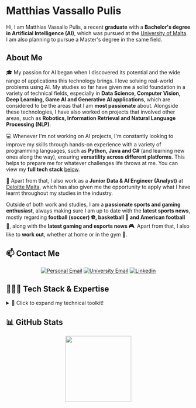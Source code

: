 # Matthias Vassallo Pulis

<p>Hi, I am Matthias Vassallo Pulis, a recent <b>graduate</b> with a <b>Bachelor's degree in Artificial Intelligence (AI)</b>, which was pursued at the <a href="https://www.um.edu.mt/" target="_blank">University of Malta</a>. I am also planning to pursue a Master's degree in the same field.</p>

## About Me
<p>🎓 My passion for AI began when I discovered its potential and the wide range of applications this technology brings.  I love solving real-world problems using AI. My studies so far have given me a solid foundation in a variety of technical fields, especially in <b>Data Science, Computer Vision, Deep Learning, Game AI and Generative AI applications</b>, which are considered to be the areas that I am <b>most passionate</b> about. Alongside these technologies, I have also worked on projects that involved other areas, such as <b>Robotics, Information Retrieval and Natural Language Processing (NLP)</b>.</p>

<p>💻 Whenever I'm not working on AI projects, I'm constantly looking to improve my skills through hands-on experience with a variety of programming languages, such as <b>Python, Java and C#</b> (and learning new ones along the way), ensuring <b>versatility across different platforms</b>. This helps to prepare me for whatever challenges life throws at me. You can view my <b>full tech stack</b> <a href="#-tech-stack--expertise">below</a>.</p>

<p>💼 Apart from that, I also work as a <b>Junior Data & AI Engineer (Analyst)</b> at <a href="https://www.deloitte.com/mt/en.html" target="_blank">Deloitte Malta</a>, which has also given me the opportunity to apply what I have learnt throughout my studies in the industry.</p>

<p>Outside of both work and studies, I am a <b>passionate sports and gaming enthusiast</b>, always making sure I am up to date with the <b>latest sports news</b>, mostly regarding <b>football (soccer) ⚽, basketball 🏀 and American football 🏈</b>, along with the <b>latest gaming and esports news 🎮</b>. Apart from that, I also like to <b>work out</b>, whether at home or in the gym 💪.</p>

## 📫 Contact Me

<div align="center">
    
[![Personal Email](https://img.shields.io/badge/Personal%20Email-mvassallopulis@gmail.com-red?style=for-the-badge&logo=gmail&logoColor=white)](mailto:mvassallopulis@gmail.com)
[![University Email](https://img.shields.io/badge/University%20Email-matthias.vassallo%E2%80%93pulis.22@um.edu.mt-darkred?style=for-the-badge&logo=gmail&logoColor=white)](mailto:matthias.vassallo-pulis.22@um.edu.mt)
[![Linkedin](https://custom-icon-badges.demolab.com/badge/LinkedIn-0A66C2?style=for-the-badge&logo=linkedin-white&logoColor=fff)](https://www.linkedin.com/in/matthias-vassallo-pulis-69b9a6285/)

</div>

## 🧑🏻‍💻 Tech Stack & Expertise  

<details>
<summary>🔧 Click to expand my technical toolkit!</summary>
    
### Programming Languages
![Python](https://img.shields.io/badge/Python-3776AB?style=for-the-badge&logo=python&logoColor=white)
![Java](https://custom-icon-badges.demolab.com/badge/Java-007396?style=for-the-badge&logo=java&logoColor=white)
![JavaScript](https://img.shields.io/badge/JavaScript-F7DF1E?style=for-the-badge&logo=javascript&logoColor=white)
![C](https://img.shields.io/badge/C-00599C?style=for-the-badge&logo=c&logoColor=white)
![C++](https://img.shields.io/badge/C++-00599C?style=for-the-badge&logo=cplusplus&logoColor=white)
![C#](https://custom-icon-badges.demolab.com/badge/C%23-239120?style=for-the-badge&logo=cshrp&logoColor=white)
![R](https://img.shields.io/badge/R-276DC3?style=for-the-badge&logo=r&logoColor=white)
![Prolog](https://custom-icon-badges.demolab.com/badge/Prolog-8B0000?style=for-the-badge&logo=prolog&logoColor=white)
![PHP](https://img.shields.io/badge/PHP-777BB4?style=for-the-badge&logo=php&logoColor=white)
![SQL](https://img.shields.io/badge/SQL-CC2927?style=for-the-badge&logo=sqlite&logoColor=white)
![Golang](https://img.shields.io/badge/Golang-0080FF?style=for-the-badge&logo=go&logoColor=white)
![Rust](https://img.shields.io/badge/Rust-FF4500?style=for-the-badge&logo=rust&logoColor=white)

### Web Technologies & Frameworks
![HTML5](https://img.shields.io/badge/HTML5-E34F26?style=for-the-badge&logo=html5&logoColor=white)
![CSS3](https://img.shields.io/badge/CSS-1572B6?style=for-the-badge&logo=css3&logoColor=white)
![jQuery](https://img.shields.io/badge/jQuery-0769AD?style=for-the-badge&logo=jquery&logoColor=white)
![React](https://img.shields.io/badge/React-61DAFB?style=for-the-badge&logo=react&logoColor=black)
![Vite](https://img.shields.io/badge/Vite-646CFF?style=for-the-badge&logo=vite&logoColor=white)
![Flask](https://img.shields.io/badge/Flask-00CCCC?style=for-the-badge&logo=flask&logoColor=white)
![FastAPI](https://img.shields.io/badge/FastAPI-009485.svg?style=for-the-badge&logo=fastapi&logoColor=white)
![Streamlit](https://img.shields.io/badge/-Streamlit-FF4B4B?style=for-the-badge&logo=streamlit&logoColor=white)

### Databases
![MySQL](https://img.shields.io/badge/MySQL-4479A1?style=for-the-badge&logo=mysql&logoColor=white)
![PostgreSQL](https://img.shields.io/badge/PostgreSQL-4169E1?style=for-the-badge&logo=postgresql&logoColor=white)
![Microsoft SQL Server](https://custom-icon-badges.demolab.com/badge/Microsoft%20SQL%20Server-CC2927?style=for-the-badge&logo=mssqlserver-white&logoColor=white)

### AI, ML & Data Science

- #### Packages/Libraries
![TensorFlow](https://img.shields.io/badge/TensorFlow-FF6F00?style=for-the-badge&logo=tensorflow&logoColor=white)
![PyTorch](https://img.shields.io/badge/PyTorch-EE4C2C?style=for-the-badge&logo=pytorch&logoColor=white)
![OpenCV](https://img.shields.io/badge/OpenCV-27338e?style=for-the-badge&logo=opencv&logoColor=white)
![PIL](https://custom-icon-badges.demolab.com/badge/PIL-FFB266?style=for-the-badge&logo=pillow&logoColor=white)
![SpaCy](https://img.shields.io/badge/spaCy-09A3D5?style=for-the-badge&logo=spacy&logoColor=white)
![NLTK](https://img.shields.io/badge/NLTK-154f3c?style=for-the-badge&logo=python&logoColor=white)
![Scikit-Learn](https://img.shields.io/badge/scikit--learn-F7931E?style=for-the-badge&logo=scikit-learn&logoColor=white)
![Keras](https://img.shields.io/badge/Keras-D00000?style=for-the-badge&logo=keras&logoColor=white)
![Roboflow](https://img.shields.io/badge/Roboflow-8A2BE2?style=for-the-badge&logo=roboflow&logoColor=white)
![Hugging Face](https://img.shields.io/badge/Hugging%20Face-FFD21F?style=for-the-badge&logo=huggingface&logoColor=white)
![Ollama](https://img.shields.io/badge/Ollama-000?logo=ollama&logoColor=fff&style=for-the-badge)
![LangChain](https://img.shields.io/badge/LangChain-006666?logo=langchain&logoColor=fff&style=for-the-badge)
![Pandas](https://img.shields.io/badge/Pandas-2C2D72?style=for-the-badge&logo=pandas&logoColor=white)
![NumPy](https://img.shields.io/badge/NumPy-013243?style=for-the-badge&logo=numpy&logoColor=white)
![Matplotlib](https://custom-icon-badges.demolab.com/badge/Matplotlib-71D291?style=for-the-badge&logo=matplotlib&logoColor=white)
![Seaborn](https://custom-icon-badges.demolab.com/badge/Seaborn-99CCFF?style=for-the-badge&logo=seaborn&logoColor=white)
![Jupyter](https://img.shields.io/badge/Jupyter-F37626?style=for-the-badge&logo=jupyter&logoColor=white)
<!--![Ollama](https://custom-icon-badges.demolab.com/badge/Ollama-000000?style=for-the-badge&logo=ollama&logoColor=white)-->
<!--![LangChain](https://custom-icon-badges.demolab.com/badge/LangChain-006666?style=for-the-badge&logo=langchain&logoColor=white)-->

- #### Platforms
![Microsoft Azure](https://custom-icon-badges.demolab.com/badge/Microsoft%20Azure-0089D6?style=for-the-badge&logo=msazure&logoColor=white)
![Databricks](https://img.shields.io/badge/Databricks-FF3621?style=for-the-badge&logo=databricks&logoColor=fff)
![Google Colab](https://img.shields.io/badge/Google%20Colab-F9AB00?style=for-the-badge&logo=googlecolab&logoColor=fff)
![Power BI](https://custom-icon-badges.demolab.com/badge/Power%20BI-F1C912?style=for-the-badge&logo=power-bi&logoColor=fff)

- #### Other Noteworthy Technologies
![ETL](https://custom-icon-badges.demolab.com/badge/ETL-9370DB?style=for-the-badge&logo=etl-logo&logoColor=fff)

### Game Development
![Unity](https://img.shields.io/badge/Unity-%23000000.svg?style=for-the-badge&logo=unity&logoColor=white)
![Godot](https://img.shields.io/badge/Godot-478CBF?style=for-the-badge&logo=godotengine&logoColor=fff)

### Version Control & Collaboration
![Git](https://img.shields.io/badge/Git-F05032?style=for-the-badge&logo=git&logoColor=white)
![GitHub](https://img.shields.io/badge/GitHub-181717?style=for-the-badge&logo=github&logoColor=white)
![GitLab](https://img.shields.io/badge/GitLab-FC6D26?style=for-the-badge&logo=gitlab&logoColor=white)

### Design, Visualisation & Video Editing
![Adobe Photoshop](https://custom-icon-badges.demolab.com/badge/Adobe%20Photoshop-0A66C2?style=for-the-badge&logo=photoshop&logoColor=white)
![Gimp](https://img.shields.io/badge/Gimp-5C5543?style=for-the-badge&logo=gimp&logoColor=white)
![Filmora](https://img.shields.io/badge/Filmora-0A66C2?style=for-the-badge&logo=wondersharefilmora&logoColor=fff)
<!--![Filmora](https://custom-icon-badges.demolab.com/badge/Filmora-0A66C2?style=for-the-badge&logo=wondershare&logoColor=white)-->

### Documentation
![Markdown](https://img.shields.io/badge/Markdown-%23000000.svg?style=for-the-badge&logo=markdown&logoColor=white)
![LaTeX](https://img.shields.io/badge/LaTeX-47A141?style=for-the-badge&logo=latex&logoColor=white)
![Microsoft Word](https://custom-icon-badges.demolab.com/badge/Microsoft%20Word-0089D6?style=for-the-badge&logo=msword&logoColor=white)
![Google Docs](https://img.shields.io/badge/Google%20Docs-4285F4?style=for-the-badge&logo=googledocs&logoColor=fff)
![Google Slides](https://img.shields.io/badge/Google%20Slides-FBBC04?style=for-the-badge&logo=googleslides&logoColor=fff)

<!--
- **Programming:** Python, Java, JavaScript, C/C++, C#, etc.  
- **AI/ML:** Deep Learning, Computer Vision, Information Retrieval, NLP, Generative AI, Game AI
- **Data Science:** Data Analysis, Named Entity Recognition (NER), SQL Server, PostgreSQL 
- **Web Tools:** Flask, HTML/CSS, React, FastAPI, Streamlit  
- **Tools & Libraries:** OpenCV, TensorFlow, PyTorch, NLTK, Spacy, Sckit-Learn, Pandas, Numpy, Matplotlib  
-->
</details>

## 📊 GitHub Stats  
<p align="center">
  <a href="https://github.com/Matthias-VP-UoM">
    <img src="https://github-readme-stats.vercel.app/api/top-langs/?username=Matthias-VP-UoM&layout=compact&theme=vue-dark" height="180">
  </a>
</p>

<!--
**Matthias-VP-UoM/Matthias-VP-UoM** is a ✨ _special_ ✨ repository because its `README.md` (this file) appears on your GitHub profile.

Here are some ideas to get you started:

- 🔭 I’m currently working on ...
- 🌱 I’m currently learning ...
- 👯 I’m looking to collaborate on ...
- 🤔 I’m looking for help with ...
- 💬 Ask me about ...
- 📫 How to reach me: ...
- 😄 Pronouns: ...
- ⚡ Fun fact: ...
-->
